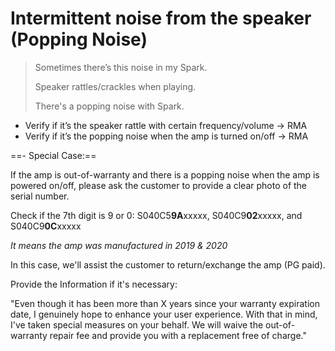 # Intermittent noise from the speaker (Popping Noise)
> Sometimes there’s this noise in my Spark.
> 
> Speaker rattles/crackles when playing.
> 
> There's a popping noise with Spark.

- Verify if it’s the speaker rattle with certain frequency/volume -> RMA
- Verify if it’s the popping noise when the amp is turned on/off -> RMA


==- Special Case:==

If the amp is out-of-warranty and there is a popping noise when the amp is powered on/off, please ask the customer to provide a clear photo of the serial number.

Check if the 7th digit is 9 or 0:
S040C5**9A**xxxxx, S040C9**02**xxxxx, and S040C9**0C**xxxxx

*It means the amp was manufactured in 2019 & 2020*

In this case, we'll assist the customer to return/exchange the amp (PG paid).


Provide the Information if it's necessary:
 
 
"Even though it has been more than X years since your warranty expiration date, I genuinely hope to enhance your user experience. With that in mind, I've taken special measures on your behalf. We will waive the out-of-warranty repair fee and provide you with a replacement free of charge."